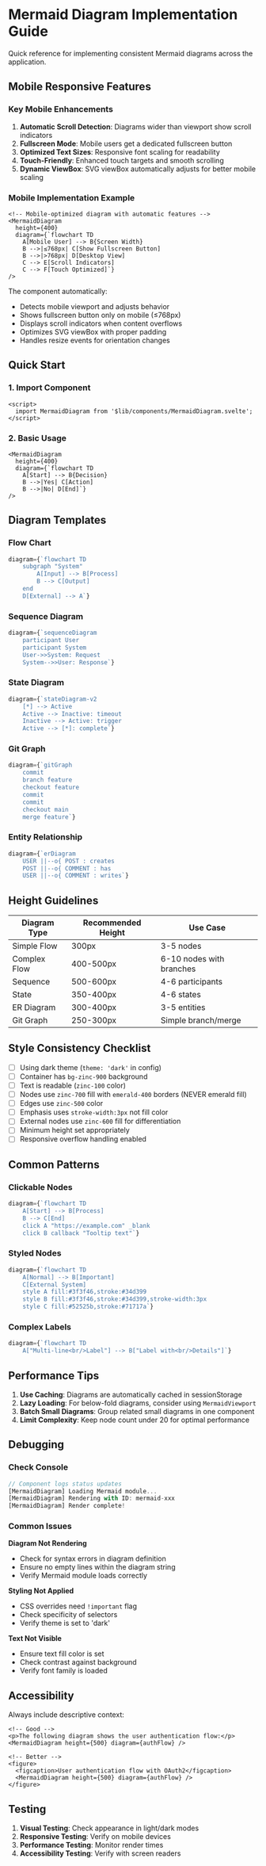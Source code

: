 # Mermaid Diagram Implementation Guide

Quick reference for implementing consistent Mermaid diagrams across the application.

## Mobile Responsive Features

### Key Mobile Enhancements

1. **Automatic Scroll Detection**: Diagrams wider than viewport show scroll indicators
2. **Fullscreen Mode**: Mobile users get a dedicated fullscreen button
3. **Optimized Text Sizes**: Responsive font scaling for readability
4. **Touch-Friendly**: Enhanced touch targets and smooth scrolling
5. **Dynamic ViewBox**: SVG viewBox automatically adjusts for better mobile scaling

### Mobile Implementation Example

```svelte
<!-- Mobile-optimized diagram with automatic features -->
<MermaidDiagram
  height={400}
  diagram={`flowchart TD
    A[Mobile User] --> B{Screen Width}
    B -->|≤768px| C[Show Fullscreen Button]
    B -->|>768px| D[Desktop View]
    C --> E[Scroll Indicators]
    C --> F[Touch Optimized]`}
/>
```

The component automatically:

- Detects mobile viewport and adjusts behavior
- Shows fullscreen button only on mobile (≤768px)
- Displays scroll indicators when content overflows
- Optimizes SVG viewBox with proper padding
- Handles resize events for orientation changes

## Quick Start

### 1. Import Component

```svelte
<script>
  import MermaidDiagram from '$lib/components/MermaidDiagram.svelte';
</script>
```

### 2. Basic Usage

```svelte
<MermaidDiagram
  height={400}
  diagram={`flowchart TD
    A[Start] --> B{Decision}
    B -->|Yes| C[Action]
    B -->|No| D[End]`}
/>
```

## Diagram Templates

### Flow Chart

```javascript
diagram={`flowchart TD
    subgraph "System"
        A[Input] --> B[Process]
        B --> C[Output]
    end
    D[External] --> A`}
```

### Sequence Diagram

```javascript
diagram={`sequenceDiagram
    participant User
    participant System
    User->>System: Request
    System-->>User: Response`}
```

### State Diagram

```javascript
diagram={`stateDiagram-v2
    [*] --> Active
    Active --> Inactive: timeout
    Inactive --> Active: trigger
    Active --> [*]: complete`}
```

### Git Graph

```javascript
diagram={`gitGraph
    commit
    branch feature
    checkout feature
    commit
    commit
    checkout main
    merge feature`}
```

### Entity Relationship

```javascript
diagram={`erDiagram
    USER ||--o{ POST : creates
    POST ||--o{ COMMENT : has
    USER ||--o{ COMMENT : writes`}
```

## Height Guidelines

| Diagram Type | Recommended Height | Use Case                 |
| ------------ | ------------------ | ------------------------ |
| Simple Flow  | 300px              | 3-5 nodes                |
| Complex Flow | 400-500px          | 6-10 nodes with branches |
| Sequence     | 500-600px          | 4-6 participants         |
| State        | 350-400px          | 4-6 states               |
| ER Diagram   | 300-400px          | 3-5 entities             |
| Git Graph    | 250-300px          | Simple branch/merge      |

## Style Consistency Checklist

- [ ] Using dark theme (`theme: 'dark'` in config)
- [ ] Container has `bg-zinc-900` background
- [ ] Text is readable (`zinc-100` color)
- [ ] Nodes use `zinc-700` fill with `emerald-400` borders (NEVER emerald fill)
- [ ] Edges use `zinc-500` color
- [ ] Emphasis uses `stroke-width:3px` not fill color
- [ ] External nodes use `zinc-600` fill for differentiation
- [ ] Minimum height set appropriately
- [ ] Responsive overflow handling enabled

## Common Patterns

### Clickable Nodes

```javascript
diagram={`flowchart TD
    A[Start] --> B[Process]
    B --> C[End]
    click A "https://example.com" _blank
    click B callback "Tooltip text"`}
```

### Styled Nodes

```javascript
diagram={`flowchart TD
    A[Normal] --> B[Important]
    C[External System]
    style A fill:#3f3f46,stroke:#34d399
    style B fill:#3f3f46,stroke:#34d399,stroke-width:3px
    style C fill:#52525b,stroke:#71717a`}
```

### Complex Labels

```javascript
diagram={`flowchart TD
    A["Multi-line<br/>Label"] --> B["Label with<br/>Details"]`}
```

## Performance Tips

1. **Use Caching**: Diagrams are automatically cached in sessionStorage
2. **Lazy Loading**: For below-fold diagrams, consider using `MermaidViewport`
3. **Batch Small Diagrams**: Group related small diagrams in one component
4. **Limit Complexity**: Keep node count under 20 for optimal performance

## Debugging

### Check Console

```javascript
// Component logs status updates
[MermaidDiagram] Loading Mermaid module...
[MermaidDiagram] Rendering with ID: mermaid-xxx
[MermaidDiagram] Render complete!
```

### Common Issues

**Diagram Not Rendering**

- Check for syntax errors in diagram definition
- Ensure no empty lines within the diagram string
- Verify Mermaid module loads correctly

**Styling Not Applied**

- CSS overrides need `!important` flag
- Check specificity of selectors
- Verify theme is set to 'dark'

**Text Not Visible**

- Ensure text fill color is set
- Check contrast against background
- Verify font family is loaded

## Accessibility

Always include descriptive context:

```svelte
<!-- Good -->
<p>The following diagram shows the user authentication flow:</p>
<MermaidDiagram height={500} diagram={authFlow} />

<!-- Better -->
<figure>
  <figcaption>User authentication flow with OAuth2</figcaption>
  <MermaidDiagram height={500} diagram={authFlow} />
</figure>
```

## Testing

1. **Visual Testing**: Check appearance in light/dark modes
2. **Responsive Testing**: Verify on mobile devices
3. **Performance Testing**: Monitor render times
4. **Accessibility Testing**: Verify with screen readers
